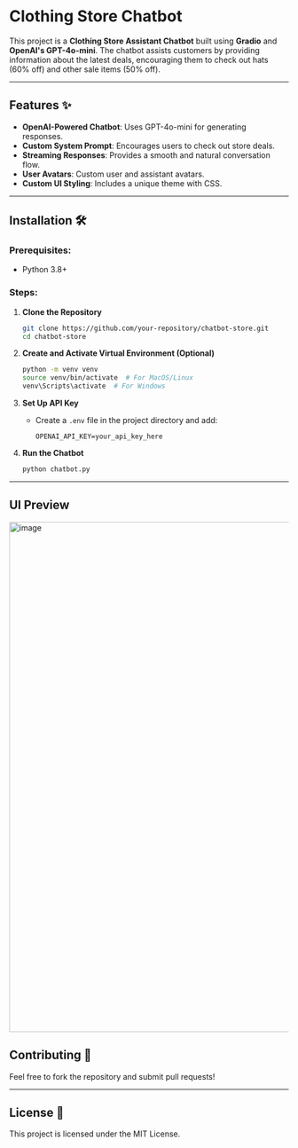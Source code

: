 # Clothing Store Chatbot

This project is a **Clothing Store Assistant Chatbot** built using **Gradio** and **OpenAI's GPT-4o-mini**. The chatbot assists customers by providing information about the latest deals, encouraging them to check out hats (60% off) and other sale items (50% off).

---

## Features ✨

- **OpenAI-Powered Chatbot**: Uses GPT-4o-mini for generating responses.
- **Custom System Prompt**: Encourages users to check out store deals.
- **Streaming Responses**: Provides a smooth and natural conversation flow.
- **User Avatars**: Custom user and assistant avatars.
- **Custom UI Styling**: Includes a unique theme with CSS.

---

## Installation 🛠️

### Prerequisites:

- Python 3.8+

### Steps:

1. **Clone the Repository**

   ```bash
   git clone https://github.com/your-repository/chatbot-store.git
   cd chatbot-store
   ```

2. **Create and Activate Virtual Environment (Optional)**

   ```bash
   python -m venv venv
   source venv/bin/activate  # For MacOS/Linux
   venv\Scripts\activate  # For Windows
   ```

3. **Set Up API Key**

   - Create a `.env` file in the project directory and add:
     ```
     OPENAI_API_KEY=your_api_key_here
     ```

4. **Run the Chatbot**
   ```bash
   python chatbot.py
   ```

---

## UI Preview

<img width="920" alt="image" src="https://github.com/user-attachments/assets/b69525bf-ef6d-4560-ad26-bf6ace4fc831" />


## Contributing 🤝

Feel free to fork the repository and submit pull requests!

---

## License 📜

This project is licensed under the MIT License.
